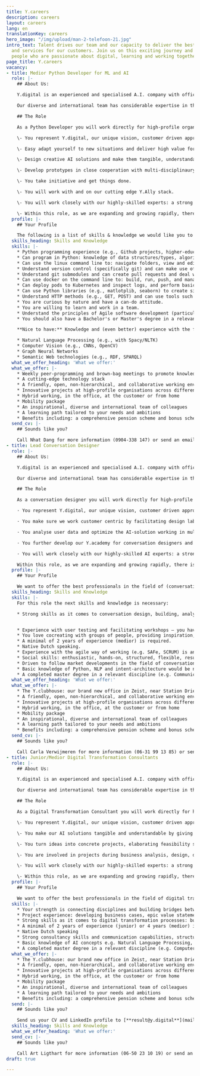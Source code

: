 ```yaml
---
title: Y.careers
description: careers
layout: careers
lang: en
translationKey: careers
hero_image: "/img/upload/man-2-telefoon-21.jpg"
intro_text: Talent drives our team and our capacity to deliver the best solutions
  and services for our customers. Join us on this exciting journey and our team of
  people who are passionate about digital, learning and working together.
page_title: Y.careers
vacancy:
- title: Medior Python Developer for ML and AI
  role: |-
    ## About Us:

    Y.digital is an experienced and specialised A.I. company with offices in Zeist, The Netherlands, and Da Nang, Vietnam. We design, build, and deliver intelligent AI solutions that empower humans. We use our own unique approach and cutting-edge AI platform Ally to create conversational AI solutions that help customers to engage with companies in a more pleasant and intelligent way. And design and deliver intelligent document processing solutions to support employees in making knowledge-intensive processes more consistent, scalable, and efficient.

    Our diverse and international team has considerable expertise in the design and execution of AI powered customer journeys, using natural language processing, computer vision, and graph technology. Our ambition is to establish ourselves as the leading firm in this area in the Netherlands and beyond. We’re growing fast and have a vacancy for a passionate **medior level Python developer for ML** and AI to join our team.

    ## The Role

    As a Python Developer you will work directly for high-profile organisations across different sectors (government, financial, utilities, health). Sometimes you will be seconded to work with teams of our clients. But you will also work on projects with the internal team of Y.

    \- You represent Y.digital, our unique vision, customer driven approach and AI-platform Y.Ally.

    \- Easy adapt yourself to new situations and deliver high value for our customers in a short term.

    \- Design creative AI solutions and make them tangible, understandable and valuable.

    \- Develop prototypes in close cooperation with multi-disciplinaury teams with our customers and/or internal colleagues.

    \- You take initiative and get things done.

    \- You will work with and on our cutting edge Y.Ally stack.

    \- You will work closely with our highly-skilled experts: a strong peer group of experienced machine learning engineers, data scientists and conversation designers.

    \- Within this role, as we are expanding and growing rapidly, there is ample room to develop, grow and achieve your personal goals and ambitions.
  profile: |-
    ## Your Profile

    The following is a list of skills & knowledge we would like you to poses when joining Y.
  skills_heading: Skills and Knowledge
  skills: |-
    * Python programming experience (e.g., Github projects, higher-education coursework, previous work experience) is our main prerequisite.
    * Can program in Python: knowledge of data structures/types, algorithms and know standard libraries for time, string-manipulation, regex matching/substitution, debugging and logging.
    * Can use the linux command line to: navigate folders, view and edit text files, execute bash & python scripts, make api calls and retrieve resources from the web (e.g., curl & wget).
    * Understand version control (specifically git) and can make use of commands to: commit, push, stage, pull, branch.
    * Understand git submodules and can create pull requests and deal with rudimentary merge conflicts.
    * Can use docker on the command line to: build, run, push, and manage containers and images and understand how to expose ports and connect volumes.
    * Can deploy pods to Kubernetes and inspect logs, and perform basic debugging.
    * Can use Python libraries (e.g., matlotplib, seaborn) to create simple data visualisations.
    * Understand HTTP methods (e.g., GET, POST) and can use tools such as Postman to perform API calls and interpret the results.
    * You are curious by nature and have a can-do attitude.
    * You are willing to learn and work in a team.
    * Understand the principles of Agile software development (particularly SCRUM).
    * You should also have a Bachelor's or Master's degree in a relevant field (e.g. Computer Science).

    **Nice to have:** Knowledge and (even better) experience with the following:

    * Natural Language Processing (e.g., with Spacy/NLTK)
    * Computer Vision (e.g., CNNs, OpenCV)
    * Graph Neural Networks
    * Semantic Web technologies (e.g., RDF, SPARQL)
  what_we_offer_heading: 'What we offer:'
  what_we_offer: |-
    * Weekly peer-programming and brown-bag meetings to promote knowledge exchange, including the Y.academy with support & learning materials to aid you.
    * A cutting-edge technology stack
    * A friendly, open, non-hierarchical, and collaborative working environment
    * Innovative projects at high-profile organisations across different sectors
    * Hybrid working, in the office, at the customer or from home
    * Mobility package
    * An inspirational, diverse and international team of colleagues
    * A learning path tailored to your needs and ambitions
    * Benefits including: a comprehensive pension scheme and bonus scheme
  send_cv: |-
    ## Sounds like you?

    Call Nhat Dang for more information (0904-338 147) or send an email with a link to your LinkedIn profile to [nhat@y.digital](mailto:ian@y.digital)
- title: Lead Conversation Designer
  role: |-
    ## About Us:

    Y.digital is an experienced and specialised A.I. company with offices in Zeist, The Netherlands, and Da Nang, Vietnam. We design, build, and deliver intelligent AI solutions that empower humans. We use our own unique approach and cutting-edge AI platform Ally to create conversational AI solutions that help customers to engage with companies in a more pleasant and intelligent way. And design and deliver intelligent document processing solutions to support employees in making knowledge-intensive processes more consistent, scalable, and efficient.

    Our diverse and international team has considerable expertise in the design and execution of AI powered customer journeys, using natural language processing, computer vision, and graph technology. Our ambition is to establish ourselves as the leading firm in this area in the Netherlands and beyond. We’re growing fast and have a vacancy for a passionate **medior level Lead Conversation Designer** to join our team.

    ## The Role

    As a conversation designer you will work directly for high-profile organisations across different sectors (government, financial, utilities, health). Sometimes you will be seconded to work with teams of our clients. But you will also work on projects with the internal team of Y.

    · You represent Y.digital, our unique vision, customer driven approach and AI-platform Y.Ally.

    · You make sure we work customer centric by facilitating design labs, design customer journeys, persona’s, conversation flows and user tests in close cooperation with customers and our internal team.

    · You analyse user data and optimize the AI-solution working in multi-disciplinary teams.

    · You further develop our Y.academy for conversation designers and provide training for colleagues and customers.

    · You will work closely with our highly-skilled AI experts: a strong and international peer group of experienced machine learning engineers and data scientists.

    Within this role, as we are expanding and growing rapidly, there is ample room to develop, grow and achieve your personal goals and ambitions.
  profile: |-
    ## Your Profile

    We want to offer the best professionals in the field of (conversational) AI in the market. For this role the next skills and knowledge is necessary:
  skills_heading: Skills and Knowledge
  skills: |-
    For this role the next skills and knowledge is necessary:

    * Strong skills as it comes to conversation design, building, analysing and optimizing conversational flows in an AI-driven platform for chat and/or voice.


    * Experience with user testing and facilitating workshops – you have good consultancy skills.
    * You love cocreating with groups of people, providing inspiration, generating ideas, designing the desired way of working.
    * A minimal of 2 years of experience (medior) is required.
    * Native Dutch speaking.
    * Experience with the agile way of working (e.g. SAFe, SCRUM) is an advantage.
    * Social skills: enthusiastic, hands-on, structured, flexible, result-driven, strong presentation and communication capabilities.
    * Driven to follow market developments in the field of conversation design and implement them within the organisation, inquisitive.
    * Basic knowledge of Python, NLP and intent-architecture would be nice but is certainly not a ‘must have’.
    * A completed master degree in a relevant discipline (e.g. Communications, Human Centered Design).
  what_we_offer_heading: 'What we offer:'
  what_we_offer: |-
    * The Y.clubhouse: our brand new office in Zeist, near Station Driebergen-Zeist
    * A friendly, open, non-hierarchical, and collaborative working environment
    * Innovative projects at high-profile organisations across different sectors
    * Hybrid working, in the office, at the customer or from home
    * Mobility package
    * An inspirational, diverse and international team of colleagues
    * A learning path tailored to your needs and ambitions
    * Benefits including: a comprehensive pension scheme and bonus scheme
  send_cv: |-
    ## Sounds like you?

    Call Carla Verwijmeren for more information (06-31 99 13 85) or send an email with a link to your LinkedIn profile to [carla@y.digital](mailto:carla@y.digital).
- title: Junior/Medior Digital Transformation Consultants
  role: |-
    ## About Us:

    Y.digital is an experienced and specialised A.I. company with offices in Zeist, The Netherlands, and Da Nang, Vietnam. We design, build, and deliver intelligent AI solutions that empower humans. We use our own unique approach and cutting-edge AI platform Ally to create conversational AI solutions that help customers to engage with companies in a more pleasant and intelligent way. And design and deliver intelligent document processing solutions to support employees in making knowledge-intensive processes more consistent, scalable, and efficient.

    Our diverse and international team has considerable expertise in the design and execution of AI powered customer journeys, using natural language processing, computer vision, and graph technology. Our ambition is to establish ourselves as the leading firm in this area in the Netherlands and beyond. We’re growing fast and have a vacancy for a passionate **junior and medior Digital Transformation Consultants** to join our team.

    ## The Role

    As a Digital Transformation Consultant you will work directly for high-profile organisations across different sectors (government, financial, utilities, health). Sometimes you will be seconded to work with teams of our clients. But you will also work on projects with the internal team of Y.

    \- You represent Y.digital, our unique vision, customer driven approach and AI-platform Y.Ally.

    \- You make our AI solutions tangible and understandable by giving presentations, inspiration sessions and facilitating design labs, to generate and prioritise valuable ideas, create roadmaps and develop prototypes in close cooperation with customers.

    \- You turn ideas into concrete projects, elaborating feasibility studies, business process designs, information and knowledge models.

    \- You are involved in projects during business analysis, design, development and in the lead when implementing the AI solution, using our agile approach, working in multi-disciplinary teams.

    \- You will work closely with our highly-skilled experts: a strong peer group of experienced machine learning engineers, data scientists and conversation designers.

    \- Within this role, as we are expanding and growing rapidly, there is ample room to develop, grow and achieve your personal goals and ambitions.
  profile: |-
    ## Your Profile

    We want to offer the best professionals in the field of digital transformation in the market. For this role the next skills and knowledge is necessary:
  skills: |-
    * Your strength is connecting disciplines and building bridges between business and IT.
    * Project experience: developing business cases, epic value statements, product owner, project management, agile transformation approaches (e.g. SAFe, SCRUM).
    * Strong skills as it comes to digital transformation processes: business analytics, building business cases, business process design, information and knowledge modelling, change management.
    * A minimal of 2 years of experience (junior) or 4 years (medior) is required
    * Native Dutch speaking
    * Strong consultancy skills and communication capabilities, structured, flexible, result-driven, extravert, ambitious and eager to make impact.
    * Basic knowledge of AI concepts e.g. Natural Language Processing, Computer Vision, Graph Neural Networks, Semantic Web technologies would be nice but is not a ‘must have’. Although it should interest you.
    * A completed master degree in a relevant discipline (e.g. Computer Science, Business Administration, Economics).
  what_we_offer: |-
    * The Y.clubhouse: our brand new office in Zeist, near Station Driebergen-Zeist
    * A friendly, open, non-hierarchical, and collaborative working environment
    * Innovative projects at high-profile organisations across different sectors
    * Hybrid working, in the office, at the customer or from home
    * Mobility package
    * An inspirational, diverse and international team of colleagues
    * A learning path tailored to your needs and ambitions
    * Benefits including: a comprehensive pension scheme and bonus scheme
  send: |-
    ## Sounds like you?

    Send us your CV and LinkedIn profile to [**result@y.digital**](mailto:result@y.digital)
  skills_heading: Skills and Knowledge
  what_we_offer_heading: 'What we offer:'
  send_cv: |-
    ## Sounds like you?

    Call Art Ligthart for more information (06-50 23 10 19) or send an email with a link to your LinkedIn profile to [art@y.digital](mailto:art@y.digital)
draft: true

---
```

